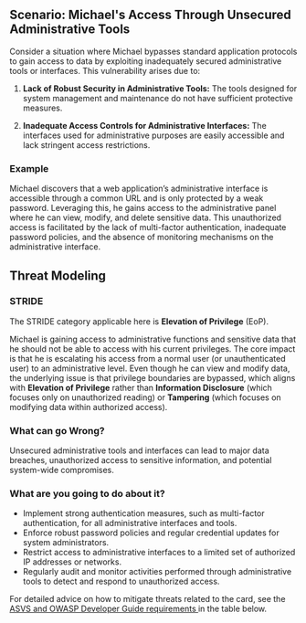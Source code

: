 ## Scenario: Michael's Access Through Unsecured Administrative Tools

Consider a situation where Michael bypasses standard application protocols to gain access to data by exploiting inadequately secured administrative tools or interfaces. This vulnerability arises due to:

1. **Lack of Robust Security in Administrative Tools:** The tools designed for system management and maintenance do not have sufficient protective measures.

2. **Inadequate Access Controls for Administrative Interfaces:** The interfaces used for administrative purposes are easily accessible and lack stringent access restrictions.

### Example

Michael discovers that a web application’s administrative interface is accessible through a common URL and is only protected by a weak password. Leveraging this, he gains access to the administrative panel where he can view, modify, and delete sensitive data. This unauthorized access is facilitated by the lack of multi-factor authentication, inadequate password policies, and the absence of monitoring mechanisms on the administrative interface.

## Threat Modeling

### STRIDE

The STRIDE category applicable here is **Elevation of Privilege** (EoP).

Michael is gaining access to administrative functions and sensitive data that he should not be able to access with his current privileges.
The core impact is that he is escalating his access from a normal user (or unauthenticated user) to an administrative level.
Even though he can view and modify data, the underlying issue is that privilege boundaries are bypassed, which aligns with **Elevation of Privilege** rather than **Information Disclosure** (which focuses only on unauthorized reading) or **Tampering** (which focuses on modifying data within authorized access).

### What can go Wrong?

Unsecured administrative tools and interfaces can lead to major data breaches, unauthorized access to sensitive information, and potential system-wide compromises.

### What are you going to do about it?

- Implement strong authentication measures, such as multi-factor authentication, for all administrative interfaces and tools.
- Enforce robust password policies and regular credential updates for system administrators.
- Restrict access to administrative interfaces to a limited set of authorized IP addresses or networks.
- Regularly audit and monitor activities performed through administrative tools to detect and respond to unauthorized access.

For detailed advice on how to mitigate threats related to the card, see the [ASVS and OWASP Developer Guide requirements ](#mapping 'ASVS and OWASP Developer Guide requirements [internal]') in the table below.
